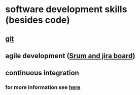 # software development skills (besides code)

## [git](https://github.com/Emrys-Hong/programming_notes/blob/master/mix/git/git.md)

## agile development ([Srum and jira board](https://en.wikipedia.org/wiki/Scrum_%28software_development%29))

## continuous integration

### for more information see [here](https://medium.freecodecamp.org/3-essential-skills-every-developer-should-master-besides-coding-80e40e084241)
